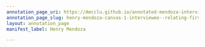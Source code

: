 ```yaml
---
annotation_page_uri: https://Amcclu.github.io/annotated-mendoza-interview/annotations/henry-mendoza-canvas-1-interviewee--relating-firsthand-experience--body-language--shaking-head--furrowing-brow-.json
annotation_page_slug: henry-mendoza-canvas-1-interviewee--relating-firsthand-experience--body-language--shaking-head--furrowing-brow-
layout: annotation_page
manifest_label: Henry Mendoza

---
```

